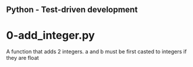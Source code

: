 ## Python - Test-driven development
# 0-add_integer.py
A function that adds 2 integers. a and b must be first casted to integers if they are float
